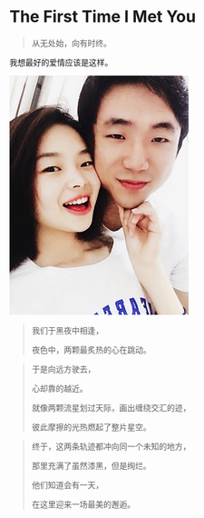 # The First Time I Met You

> 从无处始，向有时终。

我想最好的爱情应该是这样。



![theFirstTimeIMetYou](/img/theFirstTimeIMetYou.jpg)



> 我们于黑夜中相逢，
>
> 夜色中，两颗最炙热的心在跳动。



> 于是向远方驶去，
>
> 心却靠的越近。
>
> 就像两颗流星划过天际，画出缠绕交汇的迹，
>
> 彼此摩擦的光热燃起了整片星空。



> 终于，这两条轨迹都冲向同一个未知的地方，
>
> 那里充满了虽然漆黑，但是绚烂。
>
> 他们知道会有一天，
>
> 在这里迎来一场最美的邂逅。





